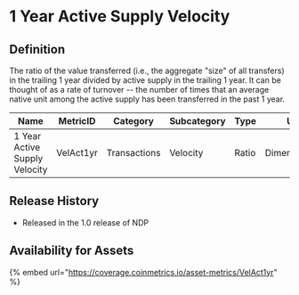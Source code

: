 # 1 Year Active Supply Velocity

## Definition

The ratio of the value transferred (i.e., the aggregate "size" of all transfers) in the trailing 1 year divided by active supply in the trailing 1 year. It can be thought of as a rate of turnover -- the number of times that an average native unit among the active supply has been transferred in the past 1 year.

| Name                          | MetricID  | Category     | Subcategory | Type  | Unit          | Interval |
| ----------------------------- | --------- | ------------ | ----------- | ----- | ------------- | -------- |
| 1 Year Active Supply Velocity | VelAct1yr | Transactions | Velocity    | Ratio | Dimensionless | 1 year   |

## Release History

* Released in the 1.0 release of NDP

## Availability for Assets

{% embed url="https://coverage.coinmetrics.io/asset-metrics/VelAct1yr" %}
